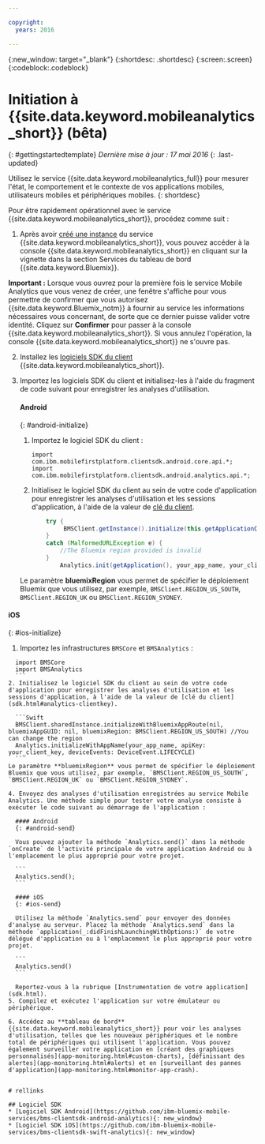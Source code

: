 ```yaml
---

copyright:
  years: 2016

---
```

{:new_window: target="_blank"}
{:shortdesc: .shortdesc}
{:screen:.screen}
{:codeblock:.codeblock}

# Initiation à {{site.data.keyword.mobileanalytics_short}} (bêta)  

{: #gettingstartedtemplate}
*Dernière mise à jour : 17 mai 2016*
{: .last-updated}

Utilisez le service {{site.data.keyword.mobileanalytics_full}} pour mesurer l'état, le comportement et le contexte de vos applications mobiles, utilisateurs mobiles et périphériques mobiles.
{: shortdesc}

Pour être rapidement opérationnel avec le service {{site.data.keyword.mobileanalytics_short}}, procédez comme suit :

1. Après avoir [créé une instance](https://console.{DomainName}/docs/services/reqnsi.html#req_instance) du service {{site.data.keyword.mobileanalytics_short}}, vous pouvez accéder à la console {{site.data.keyword.mobileanalytics_short}} en cliquant sur la vignette dans la section Services du tableau de bord {{site.data.keyword.Bluemix}}.

  **Important :** Lorsque vous ouvrez pour la première fois le service Mobile Analytics que vous venez de créer, une fenêtre s'affiche pour vous permettre de confirmer que vous autorisez {{site.data.keyword.Bluemix_notm}} à fournir au service les informations nécessaires vous concernant, de sorte que ce dernier puisse valider votre identité. Cliquez sur **Confirmer** pour passer à la console {{site.data.keyword.mobileanalytics_short}}. Si vous annulez l'opération, la console {{site.data.keyword.mobileanalytics_short}} ne s'ouvre pas.

2. Installez les [logiciels SDK du client](install-client-sdk.html) {{site.data.keyword.mobileanalytics_short}}.

3. Importez les logiciels SDK du client et initialisez-les à l'aide du fragment de code suivant pour enregistrer les analyses d'utilisation.

	#### Android
	{: #android-initialize}
	1. Importez le logiciel SDK du client :

		```
		import com.ibm.mobilefirstplatform.clientsdk.android.core.api.*;
		import com.ibm.mobilefirstplatform.clientsdk.android.analytics.api.*;
		```
	2. Initialisez le logiciel SDK du client au sein de votre code d'application pour enregistrer les analyses d'utilisation et les sessions d'application, à l'aide de la valeur de [clé du client](sdk.html#analytics-clientkey).

		```Java
			try {
			     BMSClient.getInstance().initialize(this.getApplicationContext(), "", "", BMSClient.REGION_US_SOUTH);
			}
			catch (MalformedURLException e) {
	            //The Bluemix region provided is invalid
	        }
				Analytics.init(getApplication(), your_app_name, your_client_key, Analytics.DeviceEvent.LIFECYCLE);
		```
    Le paramètre **bluemixRegion** vous permet de spécifier le déploiement Bluemix que vous utilisez, par exemple, `BMSClient.REGION_US_SOUTH`, `BMSClient.REGION_UK` ou `BMSClient.REGION_SYDNEY`.

  #### iOS
  {: #ios-initialize}
  1. Importez les infrastructures `BMSCore` et `BMSAnalytics` :
  ```
    import BMSCore
    import BMSAnalytics
    ```
  2. Initialisez le logiciel SDK du client au sein de votre code d'application pour enregistrer les analyses d'utilisation et les sessions d'application, à l'aide de la valeur de [clé du client](sdk.html#analytics-clientkey).
 
	```Swift
	BMSClient.sharedInstance.initializeWithBluemixAppRoute(nil, bluemixAppGUID: nil, bluemixRegion: BMSClient.REGION_US_SOUTH) //You can change the region
	Analytics.initializeWithAppName(your_app_name, apiKey: your_client_key, deviceEvents: DeviceEvent.LIFECYCLE)
	```
  Le paramètre **bluemixRegion** vous permet de spécifier le déploiement Bluemix que vous utilisez, par exemple, `BMSClient.REGION_US_SOUTH`, `BMSClient.REGION_UK` ou `BMSClient.REGION_SYDNEY`.

4. Envoyez des analyses d'utilisation enregistrées au service Mobile Analytics. Une méthode simple pour tester votre analyse consiste à exécuter le code suivant au démarrage de l'application :

	#### Android
	{: #android-send}

	Vous pouvez ajouter la méthode `Analytics.send()` dans la méthode `onCreate` de l'activité principale de votre application Android ou à l'emplacement le plus approprié pour votre projet.

	```
	Analytics.send();
	```

	#### iOS
	{: #ios-send}

	Utilisez la méthode `Analytics.send` pour envoyer des données d'analyse au serveur. Placez la méthode `Analytics.send` dans la méthode `application(_:didFinishLaunchingWithOptions:)` de votre délégué d'application ou à l'emplacement le plus approprié pour votre projet.

	```
	Analytics.send()
	```

	Reportez-vous à la rubrique [Instrumentation de votre application](sdk.html).
5. Compilez et exécutez l'application sur votre émulateur ou périphérique.

6. Accédez au **tableau de bord** {{site.data.keyword.mobileanalytics_short}} pour voir les analyses d'utilisation, telles que les nouveaux périphériques et le nombre total de périphériques qui utilisent l'application. Vous pouvez également surveiller votre application en [créant des graphiques personnalisés](app-monitoring.html#custom-charts), [définissant des alertes](app-monitoring.html#alerts) et en [surveillant des pannes d'application](app-monitoring.html#monitor-app-crash).


# rellinks

## Logiciel SDK
* [Logiciel SDK Android](https://github.com/ibm-bluemix-mobile-services/bms-clientsdk-android-analytics){: new_window}  
* [Logiciel SDK iOS](https://github.com/ibm-bluemix-mobile-services/bms-clientsdk-swift-analytics){: new_window}
